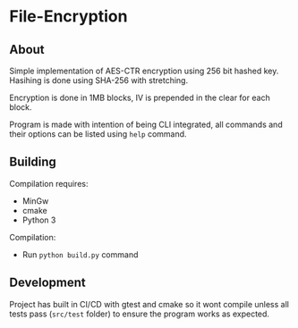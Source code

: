 File-Encryption
=========

About
-----
Simple implementation of AES-CTR encryption using 256 bit hashed key. Hasihing is done using SHA-256 with stretching. 

Encryption is done in 1MB blocks, IV is prepended in the clear for each block.

Program is made with intention of being CLI integrated, all commands and their options can be listed using `help` command.

Building
-----------
Compilation requires: 
 - MinGw
 - cmake
 - Python 3

Compilation:
- Run `python build.py` command

Development
-----
Project has built in CI/CD with gtest and cmake so it wont compile unless all tests pass (`src/test` folder) to ensure the program works as expected.



